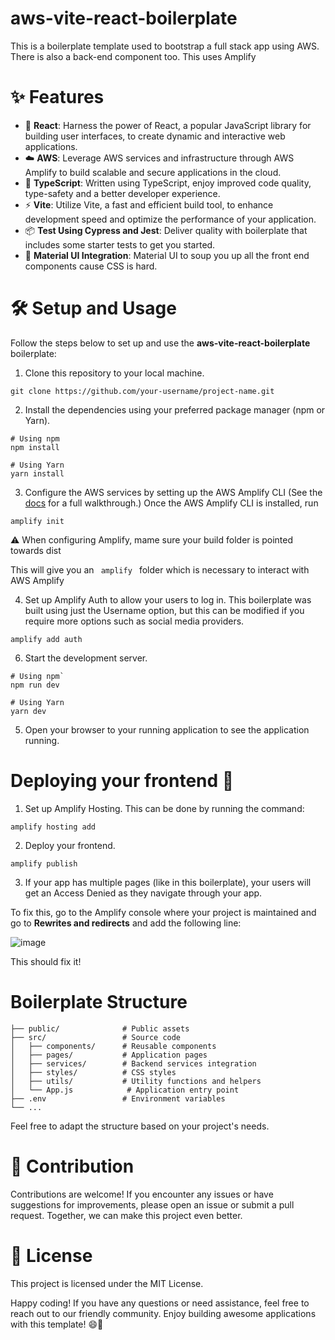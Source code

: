 # aws-vite-react-boilerplate

This is a boilerplate template used to bootstrap a full stack app using AWS. There is also a back-end component too. This uses Amplify

# ✨ Features

- 🚀 **React**: Harness the power of React, a popular JavaScript library for building user interfaces, to create dynamic and interactive web applications.
- ☁️ **AWS**: Leverage AWS services and infrastructure through AWS Amplify to build scalable and secure applications in the cloud.
- 💪 **TypeScript**: Written using TypeScript, enjoy improved code quality, type-safety and a better developer experience.
- ⚡️ **Vite**: Utilize Vite, a fast and efficient build tool, to enhance development speed and optimize the performance of your application.
- 📦 **Test Using Cypress and Jest**: Deliver quality with boilerplate that includes some starter tests to get you started.
- 🎨 **Material UI Integration**: Material UI to soup you up all the front end components cause CSS is hard.

# 🛠️ Setup and Usage

Follow the steps below to set up and use the **aws-vite-react-boilerplate** boilerplate:

1. Clone this repository to your local machine.

```shell
git clone https://github.com/your-username/project-name.git
```

2. Install the dependencies using your preferred package manager (npm or Yarn).

```shell
# Using npm
npm install

# Using Yarn
yarn install
```

3. Configure the AWS services by setting up the AWS Amplify CLI (See the [docs](https://docs.amplify.aws/cli/) for a full walkthrough.) Once the AWS Amplify CLI is installed, run

```shell
amplify init
```

⚠️ When configuring Amplify, mame sure your build folder is pointed towards dist

This will give you an <code> amplify </code> folder which is necessary to interact with AWS Amplify

4. Set up Amplify Auth to allow your users to log in. This boilerplate was built using just the Username option, but this can be modified if you require more options such as social media providers.

```shell
amplify add auth
```

6. Start the development server.

```shell
# Using npm`
npm run dev

# Using Yarn
yarn dev
```

5. Open your browser to your running application to see the application running.

# Deploying your frontend 🚢

1. Set up Amplify Hosting. This can be done by running the command:

```shell
amplify hosting add
```

2. Deploy your frontend.

```shell
amplify publish
```

3. If your app has multiple pages (like in this boilerplate), your users will get an Access Denied as they navigate through your app.

To fix this, go to the Amplify console where your project is maintained and go to **Rewrites and redirects** and add the following line:

![image](https://github.com/vikadilly/aws-vite-react-boilerplate/assets/24465934/cbe7e8c5-0216-401b-89fb-3b8c1e605e80)

This should fix it!

# Boilerplate Structure

```shell
├── public/              # Public assets
├── src/                 # Source code
│   ├── components/      # Reusable components
│   ├── pages/           # Application pages
│   ├── services/        # Backend services integration
│   ├── styles/          # CSS styles
│   ├── utils/           # Utility functions and helpers
│   └── App.js            # Application entry point
├── .env                 # Environment variables
└── ...

```

Feel free to adapt the structure based on your project's needs.

# 🤝 Contribution

Contributions are welcome! If you encounter any issues or have suggestions for improvements, please open an issue or submit a pull request. Together, we can make this project even better.

# 📝 License

This project is licensed under the MIT License.

Happy coding! If you have any questions or need assistance, feel free to reach out to our friendly community. Enjoy building awesome applications with this template! 😄🚀
